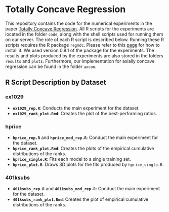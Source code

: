 # Totally Concave Regression

This repository contains the code for the numerical experiments in the 
paper [Totally Concave Regression](https://arxiv.org/abs/2501.04360). 
All R scripts for the experiments are located in the folder `code`, 
along with the shell scripts used for running them on our server. The 
role of each R script is described below. Running these R scripts 
requires the R package `regmdc`. Please refer to this 
[page](https://github.com/DohyeongKi/regmdc) for how to install it. We 
used version 0.8.1 of the package for the experiments. The results and 
plots produced by the experiments are also stored in the folders 
`results` and `plots`. Furthermore, our implementation for axially 
concave regression can be found in the folder `axcon`.


## R Script Description by Dataset

### ex1029

- **`ex1029_rep.R`**: Conducts the main experiment for the dataset.
- **`ex1029_rank_plot.Rmd`**: Creates the plot of the best-performing 
ratios.

### hprice

- **`hprice_rep.R`** and **`hprice_mod_rep.R`**: Conduct the main 
experiment for the dataset.
- **`hprice_rank_plot.Rmd`**: Creates the plots of the empirical 
cumulative distributions of the ranks.
- **`hprice_single.R`**: Fits each model to a single training set.
- **`hprice_plot.R`**: Draws 3D plots for the fits produced by 
`hprice_single.R`.

### 401ksubs

- **`401ksubs_rep.R`** and **`401ksubs_mod_rep.R`**: Conduct the main 
experiment for the dataset.
- **`401ksubs_rank_plot.Rmd`**: Creates the plot of empirical cumulative 
distributions of the ranks.